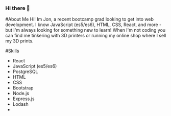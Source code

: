 ### Hi there 👋

#About Me
Hi! Im Jon, a recent bootcamp grad looking to get into web development. I know JavaScript (es5/es6), HTML, CSS, React, and more - but I'm always looking for something new to learn! When I'm not coding you can find me tinkering with 3D printers or running my online shop where I sell my 3D prints.

#Skills
 - React
 - JavaScript (es5/es6)
 - PostgreSQL
 - HTML
 - CSS
 - Bootstrap
 - Node.js
 - Express.js
 - Lodash
 - 
<!--
**Jktanisaka/Jktanisaka** is a ✨ _special_ ✨ repository because its `README.md` (this file) appears on your GitHub profile.

Here are some ideas to get you started:

- 🔭 I’m currently working on ...
- 🌱 I’m currently learning ...
- 👯 I’m looking to collaborate on ...
- 🤔 I’m looking for help with ...
- 💬 Ask me about ...
- 📫 How to reach me: ...
- 😄 Pronouns: ...
- ⚡ Fun fact: ...
-->
